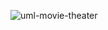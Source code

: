 
![uml-movie-theater](https://github.com/user-attachments/assets/e53aabd6-741b-47c6-9208-a4851e2c68f0)
